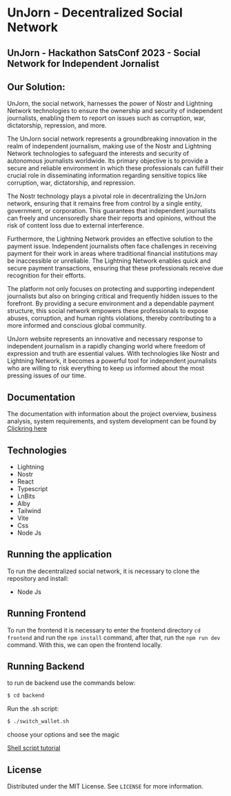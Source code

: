 # UnJorn - Decentralized Social Network
## UnJorn - Hackathon SatsConf 2023 - Social Network for Independent Jornalist

## Our Solution:

UnJorn, the social network, harnesses the power of Nostr and Lightning Network technologies to ensure the ownership and security of independent journalists, enabling them to report on issues such as corruption, war, dictatorship, repression, and more.

The UnJorn social network represents a groundbreaking innovation in the realm of independent journalism, making use of the Nostr and Lightning Network technologies to safeguard the interests and security of autonomous journalists worldwide. Its primary objective is to provide a secure and reliable environment in which these professionals can fulfill their crucial role in disseminating information regarding sensitive topics like corruption, war, dictatorship, and repression.

The Nostr technology plays a pivotal role in decentralizing the UnJorn network, ensuring that it remains free from control by a single entity, government, or corporation. This guarantees that independent journalists can freely and uncensoredly share their reports and opinions, without the risk of content loss due to external interference.

Furthermore, the Lightning Network provides an effective solution to the payment issue. Independent journalists often face challenges in receiving payment for their work in areas where traditional financial institutions may be inaccessible or unreliable. The Lightning Network enables quick and secure payment transactions, ensuring that these professionals receive due recognition for their efforts.

The platform not only focuses on protecting and supporting independent journalists but also on bringing critical and frequently hidden issues to the forefront. By providing a secure environment and a dependable payment structure, this social network empowers these professionals to expose abuses, corruption, and human rights violations, thereby contributing to a more informed and conscious global community.

UnJorn website represents an innovative and necessary response to independent journalism in a rapidly changing world where freedom of expression and truth are essential values. With technologies like Nostr and Lightning Network, it becomes a powerful tool for independent journalists who are willing to risk everything to keep us informed about the most pressing issues of our time.

## Documentation

The documentation with information about the project overview, business analysis, system requirements, and system development can be found by <a href="https://github.com/SamuelLucas-007/InteliChain/blob/develop/documents/docs.md">Clickring here</a>


## Technologies
- Lightning
- Nostr
- React
- Typescript
- LnBits
- Alby
- Tailwind
- Vite
- Css
- Node Js

## Running the application

To run the decentralized social network, it is necessary to clone the repository and install:

- Node Js

## Running Frontend

To run the frontend it is necessary to enter the frontend directory `cd frontend` and run the `npm install` command, after that, run the `npm run dev` command. With this, we can open the frontend locally. 

## Running Backend

to run de backend use the commands below: 

```bash
$ cd backend
```

Run the .sh script:

```bash
$ ./switch_wallet.sh
```

choose your options and see the magic

[Shell script tutorial](https://youtu.be/kXaoMdDoS-s)

## License

Distributed under the MIT License. See `LICENSE` for more information.





  
